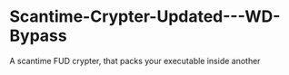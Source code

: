 # Scantime-Crypter-Updated---WD-Bypass
A scantime FUD crypter, that packs your executable inside another
